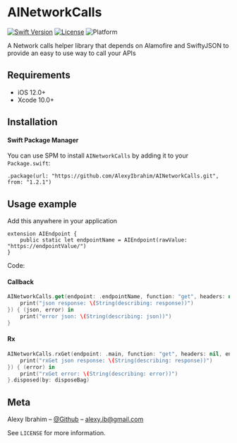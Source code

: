 # AINetworkCalls

[![Swift Version][swift-image]][swift-url]
[![License][license-image]][license-url] 
![Platform](https://img.shields.io/cocoapods/p/LFAlertController.svg?style=flat)

A Network calls helper library that depends on Alamofire and SwiftyJSON to provide an easy to use way to call your APIs

## Requirements

- iOS 12.0+
- Xcode 10.0+

## Installation

#### Swift Package Manager

You can use SPM to install `AINetworkCalls` by adding it to your `Package.swift`:

```
.package(url: "https://github.com/AlexyIbrahim/AINetworkCalls.git", from: "1.2.1")
```

## Usage example

Add this anywhere in your application

```
extension AIEndpoint {
    public static let endpointName = AIEndpoint(rawValue: "https://endpointValue/")
}
```

Code:

#### Callback

```swift
AINetworkCalls.get(endpoint: .endpointName, function: "get", headers: nil, encoding: .default, parameters: parameters, displayWarnings: true, successCallback: { (response: JSON) in
	print("json response: \(String(describing: response))")
}) { (json, error) in
	print("error json: \(String(describing: json))")
}
```

#### Rx

```swift
AINetworkCalls.rxGet(endpoint: .main, function: "get", headers: nil, encoding: .default, parameters: parameters, displayWarnings: true).subscribe(onSuccess: { (response: GetResponseModel) in
	print("rxGet json response: \(String(describing: response))")
}) { (error) in
	print("rxGet error: \(String(describing: error))")
}.disposed(by: disposeBag)
```



## Meta

Alexy Ibrahim – [@Github](https://github.com/alexyibrahim) – alexy.ib@gmail.com

See ``LICENSE`` for more information.

[swift-image]:https://img.shields.io/badge/swift-5.0-orange.svg
[swift-url]: https://swift.org/
[license-image]: https://img.shields.io/badge/License-MIT-blue.svg
[license-url]: LICENSE.md

# 
